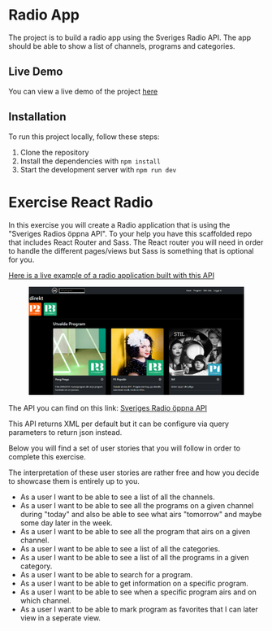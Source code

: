 # Radio App

The project is to build a radio app using the Sveriges Radio API. The app should be able to show a list of channels, programs and categories. 

## Live Demo

You can view a live demo of the project [here](https://cloticc.github.io/lexicon-react-radio-app/)

## Installation

To run this project locally, follow these steps:

1. Clone the repository
2. Install the dependencies with `npm install`
3. Start the development server with `npm run dev`

# Exercise React Radio

In this exercise you will create a Radio application that is using the "Sveriges Radios öppna API". To your help you have this scaffolded repo that includes React Router and Sass. The React router you will need in order to handle the different pages/views but Sass is something that is optional for you.

[Here is a live example of a radio application built with this API](https://sradio.onrender.com/)

<figure>
  <img src="./src/assets/screenshot.png">
</figure>

The API you can find on this link: [Sveriges Radio öppna API](https://sverigesradio.se/api/documentation/v2/index.html)

This API returns XML per default but it can be configure via query parameters to return json instead.

Below you will find a set of user stories that you will follow in order to complete this exercise.

The interpretation of these user stories are rather free and how you decide to showcase them is entirely up to you.

- As a user I want to be able to see a list of all the channels.
- As a user I want to be able to see all the programs on a given channel during "today" and also be able to see what airs "tomorrow" and maybe some day later in the week.
- As a user I want to be able to see all the program that airs on a given channel.
- As a user I want to be able to see a list of all the categories.
- As a user I want to be able to see a list of all the programs in a given category.
- As a user I want to be able to search for a program.
- As a user I want to be able to get information on a specific program.
- As a user I want to be able to see when a specific program airs and on which channel.
- As a user I want to be able to mark program as favorites that I can later view in a seperate view.
